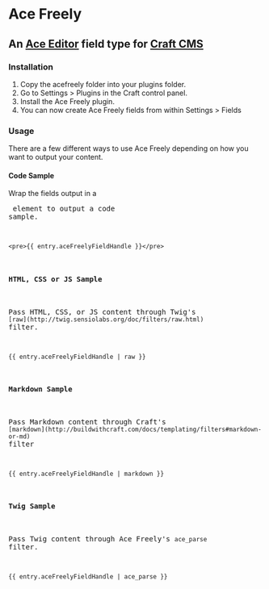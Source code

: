 # Ace Freely

## An [Ace Editor](http://ace.c9.io/) field type for [Craft CMS](https://buildwithcraft.com/)

### Installation
1. Copy the acefreely folder into your plugins folder.
2. Go to Settings > Plugins in the Craft control panel.
3. Install the Ace Freely plugin.
4. You can now create Ace Freely fields from within Settings > Fields

### Usage

There are a few different ways to use Ace Freely depending on how you want to output your content.

#### Code Sample

Wrap the fields output in a <pre> element to output a code sample.

`<pre>{{ entry.aceFreelyFieldHandle }}</pre>`

#### HTML, CSS or JS Sample

Pass HTML, CSS, or JS content through Twig's `[raw](http://twig.sensiolabs.org/doc/filters/raw.html)` filter.

`{{ entry.aceFreelyFieldHandle | raw }}`

#### Markdown Sample

Pass Markdown content through Craft's `[markdown](http://buildwithcraft.com/docs/templating/filters#markdown-or-md)` filter

`{{ entry.aceFreelyFieldHandle | markdown }}`

#### Twig Sample

Pass Twig content through Ace Freely's `ace_parse` filter.

`{{ entry.aceFreelyFieldHandle | ace_parse }}`
